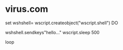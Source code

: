 # virus.com
set wshshell= wscript.createobject("wscript.shell")
DO

wshshell.sendkeys"hello..."
wscript.sleep 500

loop
